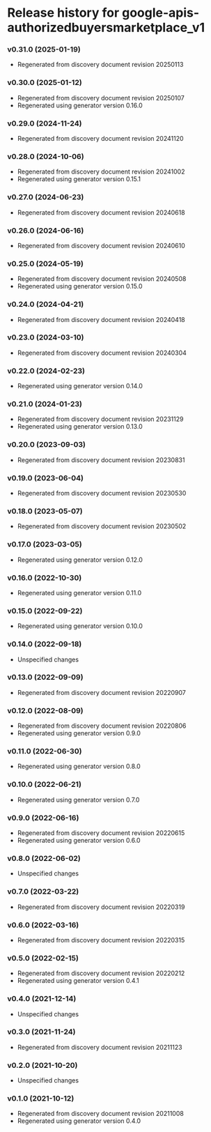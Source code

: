 # Release history for google-apis-authorizedbuyersmarketplace_v1

### v0.31.0 (2025-01-19)

* Regenerated from discovery document revision 20250113

### v0.30.0 (2025-01-12)

* Regenerated from discovery document revision 20250107
* Regenerated using generator version 0.16.0

### v0.29.0 (2024-11-24)

* Regenerated from discovery document revision 20241120

### v0.28.0 (2024-10-06)

* Regenerated from discovery document revision 20241002
* Regenerated using generator version 0.15.1

### v0.27.0 (2024-06-23)

* Regenerated from discovery document revision 20240618

### v0.26.0 (2024-06-16)

* Regenerated from discovery document revision 20240610

### v0.25.0 (2024-05-19)

* Regenerated from discovery document revision 20240508
* Regenerated using generator version 0.15.0

### v0.24.0 (2024-04-21)

* Regenerated from discovery document revision 20240418

### v0.23.0 (2024-03-10)

* Regenerated from discovery document revision 20240304

### v0.22.0 (2024-02-23)

* Regenerated using generator version 0.14.0

### v0.21.0 (2024-01-23)

* Regenerated from discovery document revision 20231129
* Regenerated using generator version 0.13.0

### v0.20.0 (2023-09-03)

* Regenerated from discovery document revision 20230831

### v0.19.0 (2023-06-04)

* Regenerated from discovery document revision 20230530

### v0.18.0 (2023-05-07)

* Regenerated from discovery document revision 20230502

### v0.17.0 (2023-03-05)

* Regenerated using generator version 0.12.0

### v0.16.0 (2022-10-30)

* Regenerated using generator version 0.11.0

### v0.15.0 (2022-09-22)

* Regenerated using generator version 0.10.0

### v0.14.0 (2022-09-18)

* Unspecified changes

### v0.13.0 (2022-09-09)

* Regenerated from discovery document revision 20220907

### v0.12.0 (2022-08-09)

* Regenerated from discovery document revision 20220806
* Regenerated using generator version 0.9.0

### v0.11.0 (2022-06-30)

* Regenerated using generator version 0.8.0

### v0.10.0 (2022-06-21)

* Regenerated using generator version 0.7.0

### v0.9.0 (2022-06-16)

* Regenerated from discovery document revision 20220615
* Regenerated using generator version 0.6.0

### v0.8.0 (2022-06-02)

* Unspecified changes

### v0.7.0 (2022-03-22)

* Regenerated from discovery document revision 20220319

### v0.6.0 (2022-03-16)

* Regenerated from discovery document revision 20220315

### v0.5.0 (2022-02-15)

* Regenerated from discovery document revision 20220212
* Regenerated using generator version 0.4.1

### v0.4.0 (2021-12-14)

* Unspecified changes

### v0.3.0 (2021-11-24)

* Regenerated from discovery document revision 20211123

### v0.2.0 (2021-10-20)

* Unspecified changes

### v0.1.0 (2021-10-12)

* Regenerated from discovery document revision 20211008
* Regenerated using generator version 0.4.0

